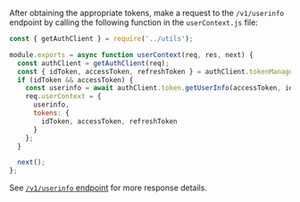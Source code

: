 
After obtaining the appropriate tokens, make a request to the `/v1/userinfo` endpoint by calling the following function in the `userContext.js` file:

```javascript
const { getAuthClient } = require('../utils');

module.exports = async function userContext(req, res, next) {
  const authClient = getAuthClient(req);
  const { idToken, accessToken, refreshToken } = authClient.tokenManager.getTokensSync();
  if (idToken && accessToken) {
    const userinfo = await authClient.token.getUserInfo(accessToken, idToken);
    req.userContext = {
      userinfo,
      tokens: {
        idToken, accessToken, refreshToken
      }
    };
  }

  next();
};
```

See [`/v1/userinfo` endpoint](/docs/reference/api/oidc/#userinfo) for more response details.
